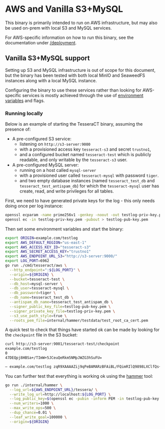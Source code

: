 # AWS and Vanilla S3+MySQL

This binary is primarily intended to run on AWS infrastructure, but may also be used
on-prem with local S3 and MySQL services.

For AWS-specific information on how to run this binary, see the documentation under
[/deployment](/deployment).

## Vanilla S3+MySQL support

Setting up S3 and MySQL infrastructure is out of scope for this document, but the binary
has been tested with both local MinIO and SeaweedFS instances along with a local MySQL
instance.

Configuring the binary to use these services rather than looking for AWS-specific services
is mostly achieved through the use of
[environment variables](https://docs.aws.amazon.com/sdk-for-go/v2/developer-guide/configure-gosdk.html#:~:text=profile%20you%20specify.-,Environment%20Variables,-By%20default%2C%20the)
and flags.

### Running locally

Below is an example of starting the TesseraCT binary, assuming the presence of:

- A pre-configured S3 service:
   + listening on `http://s3-server:9000`
   + with a provisioned access key `tesseract-s3` and secret `trustno1`,
   + and a configured bucket named `tesseract-test` which is publicly readable, and only writable by the `tesseract-s3` user.
- A pre-configured MySQL server:
   + running on a host called `mysql-server`
   + with a provisioned user called `tesseract-mysql` with password `tiger`.
   + and two empty database instances (named `tesseract_test_db` and `tesseract_test_antispam_db`) for which the `tesseract-mysql` user has create, read, and write privileges for all tables.

First, we need to have generated private keys for the log - this only needs doing once per log instance:

```bash
openssl ecparam -name prime256v1 -genkey -noout -out testlog-priv-key.pem
openssl ec -in testlog-priv-key.pem -pubout > testlog-pub-key.pem
```

Then set some environment variables and start the binary:

```bash
export ORIGIN=example.com/testlog
export AWS_DEFAULT_REGION="us-east-1"
export AWS_ACCESS_KEY_ID="tesseract-s3"
export AWS_SECRET_ACCESS_KEY="trustno1"
export AWS_ENDPOINT_URL_S3="http://s3-server:9000/"
export LOG_PORT=6962
go run ./cmd/tesseract/aws \
  --http_endpoint=":${LOG_PORT}" \
  --origin=${ORIGIN} \
  --bucket=tesseract-test \
  --db_host=mysql-server \
  --db_user=tesseract-mysql \
  --db_password=tiger \
  --db_name=tesseract_test_db \
  --antispam_db_name=tesseract_test_antispam_db \
  --signer_public_key_file=testlog-pub-key.pem \
  --signer_private_key_file=testlog-priv-key.pem \
  --s3_use_path_style=true \
  --roots_pem_file=internal/hammer/testdata/test_root_ca_cert.pem
```

A quick test to check that things have started ok can be made by looking for the `checkpoint` file in the
S3 bucket:

```bash
curl http://s3-server:9001/tesseract-test/checkpoint
example.com/testlog
0
47DEQpj8HBSa+/TImW+5JCeuQeRkm5NMpJWZG3hSuFU=

— example.com/testlog zqR9XAAAAZij9qPeBAMARzBFAiBL/FQimRIlQ9898LXClfQs+Lnx+iUiKemU8Vy0vZTdcQIhANfdCSKE3afv/PyRbgOj/jiDe65DSTLGh4ir67qusqMB
```

You can further test that everything is working ok using the [hammer](/internal/hammer) tool:

```bash
go run ./internal/hammer \
  --log_url=${AWS_ENDPOINT_URL}/tessera/ \
  --write_log_url=http://localhost:${LOG_PORT} \
  --log_public_key=$(openssl ec -pubin -inform PEM -in testlog-pub-key.pem -outform der | base64 -w 0) \
  --num_writers=1000 \
  --max_write_ops=500 \
  --dup_chance=0.01 \
  --leaf_write_goal=100000 \
  --origin=${ORIGIN}
```
